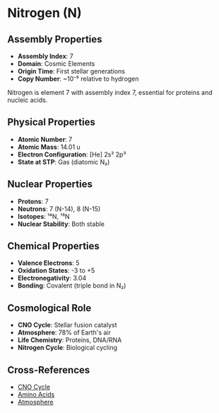 # Nitrogen (N)

## Assembly Properties
- **Assembly Index**: 7
- **Domain**: Cosmic Elements
- **Origin Time**: First stellar generations
- **Copy Number**: ~10⁻⁵ relative to hydrogen

Nitrogen is element 7 with assembly index 7, essential for proteins and nucleic acids.

## Physical Properties
- **Atomic Number**: 7
- **Atomic Mass**: 14.01 u
- **Electron Configuration**: [He] 2s² 2p³
- **State at STP**: Gas (diatomic N₂)

## Nuclear Properties
- **Protons**: 7
- **Neutrons**: 7 (N-14), 8 (N-15)
- **Isotopes**: ¹⁴N, ¹⁵N
- **Nuclear Stability**: Both stable

## Chemical Properties
- **Valence Electrons**: 5
- **Oxidation States**: -3 to +5
- **Electronegativity**: 3.04
- **Bonding**: Covalent (triple bond in N₂)

## Cosmological Role
- **CNO Cycle**: Stellar fusion catalyst
- **Atmosphere**: 78% of Earth's air
- **Life Chemistry**: Proteins, DNA/RNA
- **Nitrogen Cycle**: Biological cycling

## Cross-References
- [CNO Cycle](/domains/cosmic/processes/cno_cycle.md)
- [Amino Acids](/domains/biological/molecules/amino_acids.md)
- [Atmosphere](/domains/cosmic/structures/atmosphere.md)